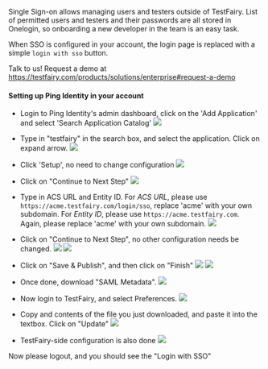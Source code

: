 Single Sign-on allows managing users and testers outside of TestFairy. List of permitted users and testers and their passwords are all stored in Onelogin, so onboarding a new developer in the team is an easy task.

When SSO is configured in your account, the login page is replaced with a simple `login with sso` button.

Talk to us! Request a demo at https://testfairy.com/products/solutions/enterprise#request-a-demo

#### Setting up Ping Identity in your account

- Login to Ping Identity's admin dashboard, click on the 'Add Application' and select 'Search Application Catalog'
  ![](https://docs.testfairy.com/img/sso/pingidentity/ping-identity-1.png)
 
- Type in "testfairy" in the search box, and select the application. Click on expand arrow.
  ![](https://docs.testfairy.com/img/sso/pingidentity/ping-identity-2.png)
 
- Click 'Setup', no need to change configuration
  ![](https://docs.testfairy.com/img/sso/pingidentity/ping-identity-3.png)
    
- Click on "Continue to Next Step"
  ![](https://docs.testfairy.com/img/sso/pingidentity/ping-identity-4.png)
  
- Type in ACS URL and Entity ID. For *ACS URL*, please use `https://acme.testfairy.com/login/sso`, replace 'acme' with your own subdomain. For *Entity ID*, please use `https://acme.testfairy.com`. Again, please replace 'acme' with your own subdomain.
  ![](https://docs.testfairy.com/img/sso/pingidentity/ping-identity-5.png)

- Click on "Continue to Next Step", no other configuration needs be changed.
  ![](https://docs.testfairy.com/img/sso/pingidentity/ping-identity-6.png)
  ![](https://docs.testfairy.com/img/sso/pingidentity/ping-identity-7.png)
  
- Click on "Save & Publish", and then click on "Finish"
  ![](https://docs.testfairy.com/img/sso/pingidentity/ping-identity-8.png)
  ![](https://docs.testfairy.com/img/sso/pingidentity/ping-identity-9.png)

- Once done, download "SAML Metadata".
  ![](https://docs.testfairy.com/img/sso/pingidentity/ping-identity-10.png)
  
- Now login to TestFairy, and select Preferences.
  ![](https://docs.testfairy.com/img/sso/pingidentity/ping-identity-11.png)
  
- Copy and contents of the file you just downloaded, and paste it into the textbox. Click on "Update"
  ![](https://docs.testfairy.com/img/sso/pingidentity/ping-identity-12.png)
  
- TestFairy-side configuration is also done
  ![](https://docs.testfairy.com/img/sso/pingidentity/ping-identity-13.png)

Now please logout, and you should see the "Login with SSO" 
